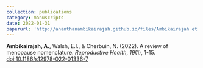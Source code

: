 ```yaml
---
collection: publications
category: manuscripts
date: 2022-01-31
paperurl: 'http://ananthanambikairajah.github.io/files/Ambikairajah et al_2022_A review of menopause nomenclature_Reproductive Health.pdf'
---
```


<b>Ambikairajah, A.</b>, Walsh, E.I., & Cherbuin, N. (2022). A review of menopause nomenclature. <i>Reproductive Health</i>, <i>19</i>(1), 1-15. [doi:10.1186/s12978-022-01336-7](https://doi.org/10.1186/s12978-022-01336-7)